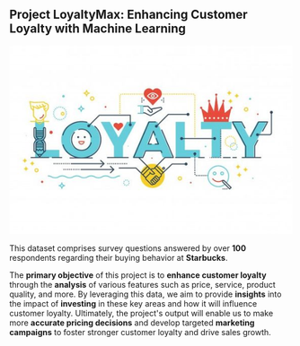 ## Project LoyaltyMax: Enhancing Customer Loyalty with Machine Learning


![loyalty.jpg](loyalty.jpg)


This dataset comprises survey questions answered by over **100** respondents regarding their buying behavior at **Starbucks**.

The **primary objective** of this project is to **enhance customer loyalty** through the **analysis** of various features such as price, service, product quality, and more. 
By leveraging this data, we aim to provide **insights** into the impact of **investing** in these key areas and how it will influence customer loyalty. Ultimately, the project's output will enable us to make more **accurate pricing decisions** and develop targeted **marketing campaigns** to foster stronger customer loyalty and drive sales growth.
